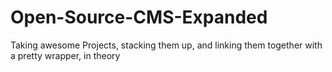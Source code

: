 # Open-Source-CMS-Expanded
Taking awesome Projects, stacking them up, and linking them together with a pretty wrapper, in theory

